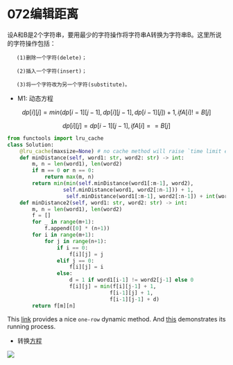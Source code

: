# 072编辑距离

设A和B是2个字符串，要用最少的字符操作将字符串A转换为字符串B。这里所说的字符操作包括：

       (1)删除一个字符(delete)；
    
       (2)插入一个字符(insert)；
    
       (3)将一个字符改为另一个字符(substitute)。

* M1: 动态方程


$$
dp[i][j] = min(dp[i - 1][j - 1] , dp[i][j - 1] , dp[i - 1][j] ) + 1, if A[i] != B[j]     
$$

$$
dp[i][j] = dp[i - 1][j - 1], if A[i] == B[j]
$$




```python
from functools import lru_cache
class Solution:
    @lru_cache(maxsize=None) # no cache method will raise `time limit exceeded`
    def minDistance(self, word1: str, word2: str) -> int:
        m, n = len(word1), len(word2)
        if m == 0 or n == 0:
            return max(m, n)
        return min(min(self.minDistance(word1[:m-1], word2), 
                  self.minDistance(word1, word2[:n-1])) + 1, 
                   self.minDistance(word1[:m-1], word2[:n-1]) + int(word1[m-1]!=word2[n-1]))
    def minDistance2(self, word1: str, word2: str) -> int:
        m, n = len(word1), len(word2)
        f = []
        for _ in range(m+1):
            f.append([0] * (n+1))
        for i in range(m+1):
            for j in range(n+1):
                if i == 0:
                    f[i][j] = j
                elif j == 0:
                    f[i][j] = i
                else:
                    d = 1 if word1[i-1] != word2[j-1] else 0
                    f[i][j] = min(f[i][j-1] + 1, 
                                 f[i-1][j] + 1,
                                 f[i-1][j-1] + d)
        return f[m][n]
```



This [link](https://leetcode.com/problems/edit-distance/discuss/25846/C++-O(n)-space-DP) provides a nice `one-row` dynamic method. And [this](https://leetcode.com/problems/edit-distance/discuss/25846/C++-O(n)-space-DP/24822) demonstrates its running process.

































- 转换[方程](https://www.jianshu.com/p/a617d20162cf)



![](https://upload-images.jianshu.io/upload_images/244848-e66264ce2243ddfb.png?imageMogr2/auto-orient/strip|imageView2/2/w/1058/format/webp)